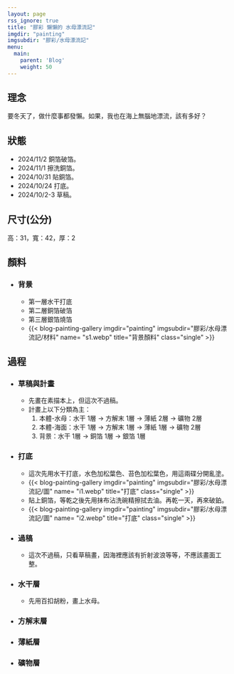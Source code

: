 ```yaml
---
layout: page
rss_ignore: true
title: "膠彩 懶懶的 水母漂流記"
imgdir: "painting"
imgsubdir: "膠彩/水母漂流記"
menu:
  main:
    parent: 'Blog'
    weight: 50
---
```

## **理念** ##
要冬天了，做什麼事都發懶。如果，我也在海上無腦地漂流，該有多好？

## **狀態** ##
* 2024/11/2 銅箔破箔。
* 2024/11/1 擦洗銅箔。
* 2024/10/31 貼銅箔。
* 2024/10/24 打底。
* 2024/10/2-3 草稿。

## **尺寸(公分)** ##
高：31，寬：42，厚：2

## **顏料** ##

* ### 背景 ###
  * 第一層水干打底
  * 第二層銅箔破箔
  * 第三層銀箔燒箔
  * {{< blog-painting-gallery imgdir="painting" imgsubdir="膠彩/水母漂流記/材料" name= "s1.webp" title="背景顏料" class="single" >}}

## **過程** ##

* ### 草稿與計畫 ###
  * 先畫在素描本上，但這次不過稿。
  * 計畫上以下分類為主：
      1. 本體-水母：水干 1層 -> 方解末 1層 -> 薄紙 2層 -> 礦物 2層
      2. 本體-海面：水干 1層 -> 方解末 1層 -> 薄紙 1層 -> 礦物 2層
      3. 背景：水干 1層 -> 銅箔 1層 -> 銀箔 1層

* ### 打底 ###
  * 這次先用水干打底，水色加松葉色、苔色加松葉色，用這兩碟分開亂塗。
  * {{< blog-painting-gallery imgdir="painting" imgsubdir="膠彩/水母漂流記/圖" name= "i1.webp" title="打底" class="single" >}}
  * 貼上銅箔，等乾之後先用抹布沾洗碗精擦拭去油。再乾一天，再來破鉑。
  * {{< blog-painting-gallery imgdir="painting" imgsubdir="膠彩/水母漂流記/圖" name= "i2.webp" title="打底" class="single" >}}

* ### 過稿 ###
  * 這次不過稿，只看草稿畫，因海裡應該有折射波浪等等，不應該畫面工整。

* ### 水干層 ###
  * 先用百扣胡粉，畫上水母。

* ### 方解末層 ###

* ### 薄紙層 ###

* ### 礦物層 ###
